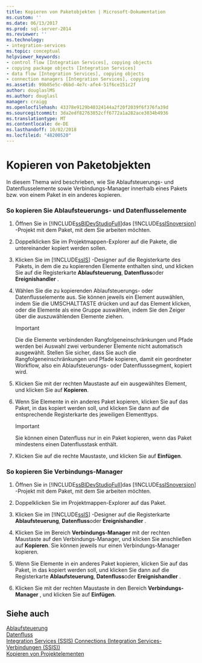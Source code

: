 ```yaml
---
title: Kopieren von Paketobjekten | Microsoft-Dokumentation
ms.custom: ''
ms.date: 06/13/2017
ms.prod: sql-server-2014
ms.reviewer: ''
ms.technology:
- integration-services
ms.topic: conceptual
helpviewer_keywords:
- control flow [Integration Services], copying objects
- copying package objects [Integration Services]
- data flow [Integration Services], copying objects
- connection managers [Integration Services], copying
ms.assetid: 99b85e5c-d6bd-4e7c-afe4-51f6ce151c2f
author: douglaslMS
ms.author: douglasl
manager: craigg
ms.openlocfilehash: 43378e9129b40324144a2f20f2039f6f376fa39d
ms.sourcegitcommit: 3da2edf82763852cff6772a1a282ace3034b4936
ms.translationtype: MT
ms.contentlocale: de-DE
ms.lasthandoff: 10/02/2018
ms.locfileid: "48200520"
---
```

# <a name="copy-package-objects"></a>Kopieren von Paketobjekten
  In diesem Thema wird beschrieben, wie Sie Ablaufsteuerungs- und Datenflusselemente sowie Verbindungs-Manager innerhalb eines Pakets bzw. von einem Paket in ein anderes kopieren.  
  
### <a name="to-copy-control-and-data-flow-items"></a>So kopieren Sie Ablaufsteuerungs- und Datenflusselemente  
  
1.  Öffnen Sie in [!INCLUDE[ssBIDevStudioFull](../includes/ssbidevstudiofull-md.md)]das [!INCLUDE[ssISnoversion](../includes/ssisnoversion-md.md)] -Projekt mit dem Paket, mit dem Sie arbeiten möchten.  
  
2.  Doppelklicken Sie im Projektmappen-Explorer auf die Pakete, die untereinander kopiert werden sollen.  
  
3.  Klicken Sie im [!INCLUDE[ssIS](../includes/ssis-md.md)] -Designer auf die Registerkarte des Pakets, in dem die zu kopierenden Elemente enthalten sind, und klicken Sie auf die Registerkarte **Ablaufsteuerung**, **Datenfluss**oder **Ereignishandler** .  
  
4.  Wählen Sie die zu kopierenden Ablaufsteuerungs- oder Datenflusselemente aus. Sie können jeweils ein Element auswählen, indem Sie die UMSCHALTTASTE drücken und auf das Element klicken, oder die Elemente als eine Gruppe auswählen, indem Sie den Zeiger über die auszuwählenden Elemente ziehen.  
  
    > [!IMPORTANT]  
    >  Die die Elemente verbindenden Rangfolgeneinschränkungen und Pfade werden bei Auswahl zwei verbundener Elemente nicht automatisch ausgewählt. Stellen Sie sicher, dass Sie auch die Rangfolgeneinschränkungen und Pfade kopieren, damit ein geordneter Workflow, also ein Ablaufsteuerungs- oder Datenflusssegment, kopiert wird.  
  
5.  Klicken Sie mit der rechten Maustaste auf ein ausgewähltes Element, und klicken Sie auf **Kopieren**.  
  
6.  Wenn Sie Elemente in ein anderes Paket kopieren, klicken Sie auf das Paket, in das kopiert werden soll, und klicken Sie dann auf die entsprechende Registerkarte des jeweiligen Elementtyps.  
  
    > [!IMPORTANT]  
    >  Sie können einen Datenfluss nur in ein Paket kopieren, wenn das Paket mindestens einen Datenflusstask enthält.  
  
7.  Klicken Sie auf die rechte Maustaste, und klicken Sie auf **Einfügen**.  
  
### <a name="to-copy-connection-managers"></a>So kopieren Sie Verbindungs-Manager  
  
1.  Öffnen Sie in [!INCLUDE[ssBIDevStudioFull](../includes/ssbidevstudiofull-md.md)]das [!INCLUDE[ssISnoversion](../includes/ssisnoversion-md.md)] -Projekt mit dem Paket, mit dem Sie arbeiten möchten.  
  
2.  Doppelklicken Sie im Projektmappen-Explorer auf das Paket.  
  
3.  Klicken Sie im [!INCLUDE[ssIS](../includes/ssis-md.md)] -Designer auf die Registerkarte **Ablaufsteuerung**, **Datenfluss**oder **Ereignishandler** .  
  
4.  Klicken Sie im Bereich **Verbindungs-Manager** mit der rechten Maustaste auf den Verbindungs-Manager, und klicken Sie anschließen auf **Kopieren**. Sie können jeweils nur einen Verbindungs-Manager kopieren.  
  
5.  Wenn Sie Elemente in ein anderes Paket kopieren, klicken Sie auf das Paket, in das kopiert werden soll, und klicken Sie dann auf die Registerkarte **Ablaufsteuerung**, **Datenfluss**oder **Ereignishandler** .  
  
6.  Klicken Sie mit der rechten Maustaste in den Bereich **Verbindungs-Manager** , und klicken Sie auf **Einfügen**.  
  
## <a name="see-also"></a>Siehe auch  
 [Ablaufsteuerung](control-flow/control-flow.md)   
 [Datenfluss](data-flow/data-flow.md)   
 [Integration Services (SSIS) Connections (Integration Services-Verbindungen (SSIS))](connection-manager/integration-services-ssis-connections.md)   
 [Kopieren von Projektelementen](../../2014/integration-services/copy-project-items.md)  
  
  
